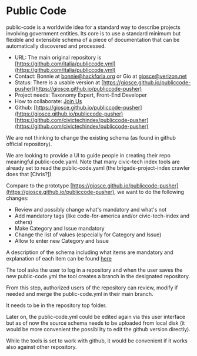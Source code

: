 # Public Code

public-code is a worldwide idea for a standard way to describe projects involving government entities.
Its core is to use a standard minimum but flexible and extensible schema of a piece of documentation that can be automatically discovered and processed.

- URL: The main original repository is [https://github.com/italia/publiccode.yml](https://github.com/italia/publiccode.yml)
- Contact: Bonnie at bonnie@hackforla.org or Gio at giosce@verizon.net
- Status: There is a usable version at [https://giosce.github.io/publiccode-pusher](https://giosce.github.io/publiccode-pusher) 
- Project needs: Taxonomy Expert, Front-End Developer
- How to collaborate:  [Join Us](../join-us.md#how-to-participate)
- Github: [https://giosce.github.io/publiccode-pusher](https://giosce.github.io/publiccode-pusher) 
[https://github.com/civictechindex/publiccode-pusher](https://github.com/civictechindex/publiccode-pusher)
  
We are not thinking to change the existing schema (as found in github official repository).

We are looking to provide a UI to guide people in creating their repo meaningful public-code.yaml. 
Note that many civic-tech index tools are already set to read the public-code.yaml (the brigade-project-index crawler does that [Chris?])

Compare to the prototype [https://giosce.github.io/publiccode-pusher](https://giosce.github.io/publiccode-pusher), we want to do the following changes:

- Review and possibly change what's mandatory and what's not
- Add mandatory tags (like code-for-america and/or civic-tech-index and others)
- Make Category and Issue mandatory
- Change the list of values (especially for Category and Issue)
- Allow to enter new Category and Issue

A description of the schema including what items are mandatory and explanation of each item can be found [here](https://github.com/giosce/publiccode-pusher/blob/master/schema/schema.core.rst)

The tool asks the user to log in a repository and when the user saves the new public-code.yml the tool creates a branch in the designated repository.

From this step, authorized users of the repository can review, modify if needed and merge the public-code.yml in their main branch.

It needs to be in the repository top folder.

Later on, the public-code.yml could be edited again via this user interface but as of now the source schema needs to be uploaded from local disk (it would be more convenient the possibility to edit the github version directly).

While the tools is set to work with github, it would be convenient if it works also against other repository.

